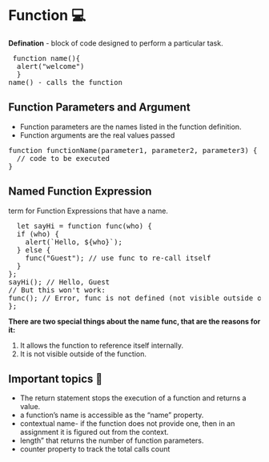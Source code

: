 # Function :computer:
**Defination** - block of code designed to perform a particular task.
<pre> function name(){
  alert("welcome")
  }
name() - calls the function
</pre>
## Function Parameters and Argument
* Function parameters are the names listed in the function definition.<br/>
* Function arguments are the real values passed <br/>
<pre>function functionName(parameter1, parameter2, parameter3) {
  // code to be executed
}</pre>
## Named Function Expression
term for Function Expressions that have a name.
<pre>
  let sayHi = function func(who) {
  if (who) {
    alert(`Hello, ${who}`);
  } else {
    func("Guest"); // use func to re-call itself
  }
};
sayHi(); // Hello, Guest
// But this won't work:
func(); // Error, func is not defined (not visible outside of the function)
};
</pre>
**There are two special things about the name func, that are the reasons for it:**<br/>
 1) It allows the function to reference itself internally.<br/>
2) It is not visible outside of the function.<br/>
## Important topics 🛑
* The return statement stops the execution of a function and returns a value. <br/>
* a function’s name is accessible as the “name” property.<br/>
* contextual name- if the function does not provide one, then in an assignment it is figured out from the context.<br/>
* length” that returns the number of function parameters.<br/>
* counter property to track the total calls count<br/>

